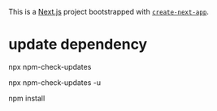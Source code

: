 This is a [Next.js](https://nextjs.org/) project bootstrapped
with [`create-next-app`](https://github.com/vercel/next.js/tree/canary/packages/create-next-app).

# update dependency
npx npm-check-updates

npx npm-check-updates -u

npm install
